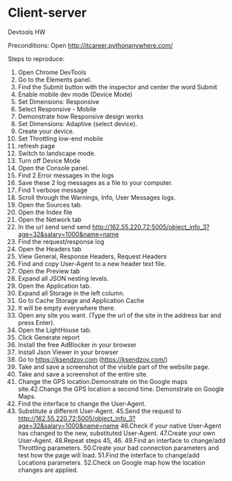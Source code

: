 # Client-server

Devtools HW

Preconditions:
Open http://itcareer.pythonanywhere.com/

Steps to reproduce:
 
 1. Open Chrome DevTools
 2. Go to the Elements panel.
 3. Find the Submit button with the inspector and center the word Submit
 4. Enable mobile dev mode (Device Mode)
 5. Set Dimensions: Responsive 
 6. Select Responsive - Mobile
 7. Demonstrate how Responsive design works
 8. Set Dimensions: Adaptive (select device).
 9. Create your device.
 10. Set Throttling low-end mobile
 11. refresh page
 12. Switch to landscape mode.
 13. Turn off Device Mode
 14. Open the Console panel.
 15. Find 2 Error messages in the logs
 16. Save these 2 log messages as a file to your computer.
 17. Find 1 verbose message
 18. Scroll through the Warnings, Info, User Messages logs.
 19. Open the Sources tab.
 20. Open the Index file
 21. Open the Network tab
 22. In the url send send send http://162.55.220.72:5005/object_info_3?age=32&salary=1000&name=name
 23. Find the request/response log  
 24. Open the Headers tab
 25. View General, Response Headers, Request Headers
 26. Find and copy User-Agent to a new header text file.
 27. Open the Preview tab
 28. Expand all JSON nesting levels.
 29. Open the Application tab.
 30. Expand all Storage in the left column.
 31. Go to Cache Storage and Application Cache
 32. It will be empty everywhere there.
 33. Open any site you want. (Type the url of the site in the address bar and press Enter).
 34. Open the LightHouse tab.
 35. Click Generate report
 36. Install the free AdBlocker in your browser
 37. Install Json Viewer in your browser
 38. Go to https://ksendzov.com (https://ksendzov.com/)
 39. Take and save a screenshot of the visible part of the website page.
 40. Take and save a screenshot of the entire site.
 41. Change the GPS location.Demonstrate on the Google maps site.42.Change the GPS location a second time. Demonstrate on Google Maps.
 43. Find the interface to change the User-Agent.
 44. Substitute a different User-Agent. 
 45.Send the request to http://162.55.220.72:5005/object_info_3?age=32&salary=1000&name=name
 46.Check if your native User-Agent has changed to the new, substituted User-Agent.
 47.Create your own User-Agent.
 48.Repeat steps 45, 46.
 49.Find an interface to change/add Throttling parameters.
 50.Create your bad connection parameters and test how the page will load.
 51.Find the interface to change/add Locations parameters.
 52.Check on Google map how the location changes are applied.
